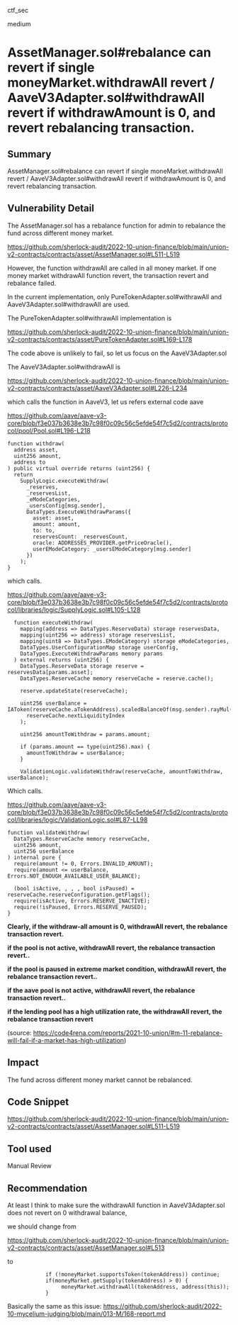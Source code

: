 ctf_sec

medium

# AssetManager.sol#rebalance can revert if single moneyMarket.withdrawAll revert / AaveV3Adapter.sol#withdrawAll revert if withdrawAmount is 0, and revert rebalancing transaction.

## Summary

AssetManager.sol#rebalance can revert if single moneMarket.withdrawAll revert / AaveV3Adapter.sol#withdrawAll revert if withdrawAmount is 0, and revert rebalancing transaction.

## Vulnerability Detail

The AssetManager.sol has a rebalance function for admin to rebalance the fund across different money market.

https://github.com/sherlock-audit/2022-10-union-finance/blob/main/union-v2-contracts/contracts/asset/AssetManager.sol#L511-L519

However, the function withdrawAll are called in all money market. If one money market withdrawAll function revert, the transaction revert and rebalance failed.

In the current implementation, only PureTokenAdapter.sol#withrawAll and AaveV3Adapter.sol#withdrawAll are used.

The PureTokenAdapter.sol#withrawAll implementation is

https://github.com/sherlock-audit/2022-10-union-finance/blob/main/union-v2-contracts/contracts/asset/PureTokenAdapter.sol#L169-L178

The code above is unlikely to fail, so let us focus on the AaveV3Adapter.sol

The AaveV3Adapter.sol#withdrawAll is

https://github.com/sherlock-audit/2022-10-union-finance/blob/main/union-v2-contracts/contracts/asset/AaveV3Adapter.sol#L226-L234

which calls the function in AaveV3, let us refers external code aave

https://github.com/aave/aave-v3-core/blob/f3e037b3638e3b7c98f0c09c56c5efde54f7c5d2/contracts/protocol/pool/Pool.sol#L196-L218

```solidity
function withdraw(
  address asset,
  uint256 amount,
  address to
) public virtual override returns (uint256) {
  return
    SupplyLogic.executeWithdraw(
      _reserves,
      _reservesList,
      _eModeCategories,
      _usersConfig[msg.sender],
      DataTypes.ExecuteWithdrawParams({
        asset: asset,
        amount: amount,
        to: to,
        reservesCount: _reservesCount,
        oracle: ADDRESSES_PROVIDER.getPriceOracle(),
        userEModeCategory: _usersEModeCategory[msg.sender]
      })
    );
}
```

which calls.

https://github.com/aave/aave-v3-core/blob/f3e037b3638e3b7c98f0c09c56c5efde54f7c5d2/contracts/protocol/libraries/logic/SupplyLogic.sol#L105-L128

```solidity
  function executeWithdraw(
    mapping(address => DataTypes.ReserveData) storage reservesData,
    mapping(uint256 => address) storage reservesList,
    mapping(uint8 => DataTypes.EModeCategory) storage eModeCategories,
    DataTypes.UserConfigurationMap storage userConfig,
    DataTypes.ExecuteWithdrawParams memory params
  ) external returns (uint256) {
    DataTypes.ReserveData storage reserve = reservesData[params.asset];
    DataTypes.ReserveCache memory reserveCache = reserve.cache();

    reserve.updateState(reserveCache);

    uint256 userBalance = IAToken(reserveCache.aTokenAddress).scaledBalanceOf(msg.sender).rayMul(
      reserveCache.nextLiquidityIndex
    );

    uint256 amountToWithdraw = params.amount;

    if (params.amount == type(uint256).max) {
      amountToWithdraw = userBalance;
    }

    ValidationLogic.validateWithdraw(reserveCache, amountToWithdraw, userBalance);
```

Which calls.

https://github.com/aave/aave-v3-core/blob/f3e037b3638e3b7c98f0c09c56c5efde54f7c5d2/contracts/protocol/libraries/logic/ValidationLogic.sol#L87-LL98

```solidity
function validateWithdraw(
  DataTypes.ReserveCache memory reserveCache,
  uint256 amount,
  uint256 userBalance
) internal pure {
  require(amount != 0, Errors.INVALID_AMOUNT);
  require(amount <= userBalance, Errors.NOT_ENOUGH_AVAILABLE_USER_BALANCE);

  (bool isActive, , , , bool isPaused) = reserveCache.reserveConfiguration.getFlags();
  require(isActive, Errors.RESERVE_INACTIVE);
  require(!isPaused, Errors.RESERVE_PAUSED);
}
```

**Clearly, if the withdraw-all amount is 0, withdrawAll revert,  the rebalance transaction revert.**

**if the pool is not active,  withdrawAll revert,  the rebalance transaction revert..**

**if the pool is paused in extreme market condition, withdrawAll revert,  the rebalance transaction revert..**

**if the aave pool is not active,  withdrawAll revert,  the rebalance transaction revert..**

**if the lending pool has a high utilization rate, the withdrawAll revert, the rebalance transaction revert**

(source: https://code4rena.com/reports/2021-10-union/#m-11-rebalance-will-fail-if-a-market-has-high-utilization)

## Impact

The fund across different money market cannot be rebalanced.

## Code Snippet

https://github.com/sherlock-audit/2022-10-union-finance/blob/main/union-v2-contracts/contracts/asset/AssetManager.sol#L511-L519

## Tool used

Manual Review

## Recommendation

At least I think to make sure the withdrawAll function in AaveV3Adapter.sol does not revert on 0 withdrawal balance,

we should change from

https://github.com/sherlock-audit/2022-10-union-finance/blob/main/union-v2-contracts/contracts/asset/AssetManager.sol#L513

to

```solidity
            if (!moneyMarket.supportsToken(tokenAddress)) continue;
            if(moneyMarket.getSupply(tokenAddress) > 0) { 
                 moneyMarket.withdrawAll(tokenAddress, address(this));
            }
```

Basically the same as this issue: https://github.com/sherlock-audit/2022-10-mycelium-judging/blob/main/013-M/168-report.md
